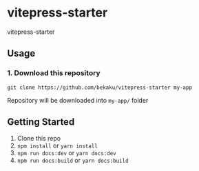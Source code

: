 # vitepress-starter
 vitepress-starter

## Usage

### 1. Download this repository
```
git clone https://github.com/bekaku/vitepress-starter my-app
```

Repository will be downloaded into `my-app/` folder

## Getting Started

1. Clone this repo
2. `npm install` or `yarn install`
3. `npm run docs:dev` or `yarn docs:dev`
4. `npm run docs:build` or `yarn docs:build`
